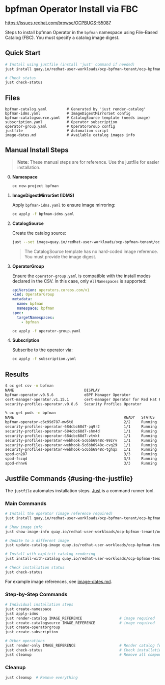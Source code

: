# bpfman Operator Install via FBC

https://issues.redhat.com/browse/OCPBUGS-55087

Steps to install bpfman Operator in the `bpfman` namespace using File-Based Catalog (FBC). You must specify a catalog image digest.

## Quick Start

```bash
# Install using justfile (install 'just' command if needed)
just install quay.io/redhat-user-workloads/ocp-bpfman-tenant/ocp-bpfman-operator-catalog-ocp4-19@sha256:db0d7261b555a9bbf65a864ff0f72e3425d1ae2f37bfe02d6975b81fc6ee6ba0

# Check status
just check-status
```

## Files

```text
bpfman-catalog.yaml         # Generated by 'just render-catalog'
bpfman-idms.yaml            # ImageDigestMirrorSet config
bpfman-catalogsource.yaml   # CatalogSource template (needs image)
subscription.yaml           # Operator subscription
operator-group.yaml         # OperatorGroup config
justfile                    # Automation script
image-dates.md              # Available catalog images info
```

## Manual Install Steps

> **Note:** These manual steps are for reference. Use the justfile for easier installation.

0. **Namespace**

   ```bash
   oc new-project bpfman
   ```

1. **ImageDigestMirrorSet (IDMS)**

   Apply `bpfman-idms.yaml` to ensure image mirroring:

   ```bash
   oc apply -f bpfman-idms.yaml
   ```

2. **CatalogSource**

   Create the catalog source:

   ```bash
   just --set image=quay.io/redhat-user-workloads/ocp-bpfman-tenant/ocp-bpfman-operator-catalog-ocp4-19@sha256:DIGEST create-catalogsource
   ```

   > The CatalogSource template has no hard-coded image reference. You must provide the image digest.

4. **OperatorGroup**

   Ensure the `operator-group.yaml` is compatible with the install modes declared in the CSV. In this case, only `AllNamespaces` is supported:

   ```yaml
   apiVersion: operators.coreos.com/v1
   kind: OperatorGroup
   metadata:
     name: bpfman
     namespace: bpfman
   spec:
     targetNamespaces:
       - bpfman
   ```

   ```bash
   oc apply -f operator-group.yaml
   ```

5. **Subscription**

   Subscribe to the operator via:

   ```bash
   oc apply -f subscription.yaml
   ```

## Results

   ```bash
   $ oc get csv -n bpfman
   NAME                                DISPLAY                                       VERSION   REPLACES                            PHASE
   bpfman-operator.v0.5.6              eBPF Manager Operator                         0.5.6                                         Succeeded
   cert-manager-operator.v1.15.1       cert-manager Operator for Red Hat OpenShift   1.15.1    cert-manager-operator.v1.15.0       Succeeded
   security-profiles-operator.v0.8.6   Security Profiles Operator                    0.8.6     security-profiles-operator.v0.8.5   Succeeded
   ```

   ```bash
   % oc get pods -n bpfman
   NAME                                                  READY   STATUS    RESTARTS   AGE
   bpfman-operator-c6c99d787-mw5t8                       2/2     Running   0          22m
   security-profiles-operator-684cbc68d7-pq9r2           1/1     Running   0          22m
   security-profiles-operator-684cbc68d7-shm4d           1/1     Running   0          22m
   security-profiles-operator-684cbc68d7-vtvkt           1/1     Running   0          22m
   security-profiles-operator-webhook-5c6bb6948c-99zrv   1/1     Running   0          45m
   security-profiles-operator-webhook-5c6bb6948c-cvq29   1/1     Running   0          45m
   security-profiles-operator-webhook-5c6bb6948c-tghqx   1/1     Running   0          45m
   spod-cn287                                            3/3     Running   0          45m
   spod-fscqd                                            3/3     Running   0          45m
   spod-nhnv6                                            3/3     Running   0          45m
   ```

## Justfile Commands {#using-the-justfile}

The `justfile` automates installation steps. [Just](https://github.com/casey/just) is a command runner tool.

### Main Commands

```bash
# Install the operator (image reference required)
just install quay.io/redhat-user-workloads/ocp-bpfman-tenant/ocp-bpfman-operator-catalog-ocp4-19@sha256:DIGEST

# Show image info
just show-image-info quay.io/redhat-user-workloads/ocp-bpfman-tenant/ocp-bpfman-operator-catalog-ocp4-19@sha256:DIGEST

# Update to a different image
just update-catalog-image quay.io/redhat-user-workloads/ocp-bpfman-tenant/ocp-bpfman-operator-catalog-ocp4-19@sha256:NEW_DIGEST

# Install with explicit catalog rendering
just install-with-catalog quay.io/redhat-user-workloads/ocp-bpfman-tenant/ocp-bpfman-operator-catalog-ocp4-19@sha256:DIGEST

# Check installation status
just check-status
```

For example image references, see [image-dates.md](./image-dates.md).

### Step-by-Step Commands

```bash
# Individual installation steps
just create-namespace
just apply-idms
just render-catalog IMAGE_REFERENCE                 # image required
just create-catalogsource IMAGE_REFERENCE           # image required
just create-operatorgroup
just create-subscription

# Other operations
just render-only IMAGE_REFERENCE                    # Render catalog for inspection
just check-status                                   # Check installation status
just cleanup                                        # Remove all components
```

### Cleanup

```bash
just cleanup  # Remove everything
```

